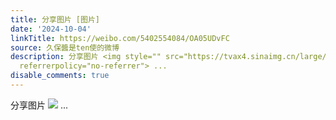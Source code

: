 ```yaml
---
title: 分享图片 [图片]
date: '2024-10-04'
linkTitle: https://weibo.com/5402554084/OA05UDvFC
source: 久保醬是ten使的微博
description: 分享图片 <img style="" src="https://tvax4.sinaimg.cn/large/005TCz76gy1huahdio6ygj30u01hck14.jpg"
  referrerpolicy="no-referrer"> ...
disable_comments: true
---
```

分享图片 <img style="" src="https://tvax4.sinaimg.cn/large/005TCz76gy1huahdio6ygj30u01hck14.jpg" referrerpolicy="no-referrer"> ...